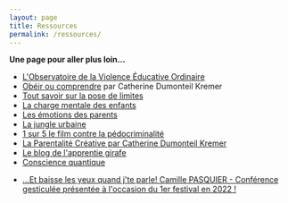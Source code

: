 ```yaml
---
layout: page
title: Ressources
permalink: /ressources/
---
```

**Une page pour aller plus loin...**

- <a href="https://www.oveo.org/">L'Observatoire de la Violence Éducative Ordinaire</a>
- <a href="https://www.youtube.com/watch?v=cHsr3w6nX9w&feature=youtu.be">Obéir ou comprendre</a> par Catherine Dumonteil Kremer
- <a href="https://vimeo.com/270265863">Tout savoir sur la pose de limites</a>
- <a href="https://vimeo.com/254280785">La charge mentale des enfants</a>
- <a href="https://vimeo.com/470542051">Les émotions des parents</a>
- <a href="https://vimeo.com/455522926">La jungle urbaine</a>
- <a href="https://www.youtube.com/watch?v=m2BcLFbu5IA&t=2420s">1 sur 5 le film contre la pédocriminalité</a>
- <a href="https://parentalitecreative.com">La Parentalité Créative par Catherine Dumonteil Kremer</a>
- <a href="https://apprentie-girafe.com">Le blog de l'apprentie girafe</a>
- <a href="https://art-mella.com/site">Conscience quantique</a>

<!--
- <a href="https://vimeo.com/412321694">Sans fessée comment faire avec la Parentalité Créative ?</a>-->

- <a href="https://youtu.be/m02aMaQOI5A?feature=shared">...Et baisse les yeux quand j'te parle! Camille PASQUIER - Conférence gesticulée présentée à l'occasion du 1er festival en 2022 !</a>
